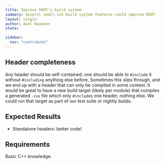 ```yaml
---
title: Improve ROOT's build system
summary: Several small-ish build system features could improve ROOT
layout: single
author: Axel Naumann
state:

sidebar:
  nav: "contribute"
---
```


## Header completeness

Any header should be self-contained: one should be able to `#include` it without `#including` anything else before,
Sometimes this slips through, and we end up with a header that can only be compiled in some context.
It would be great to have a new build target (likely per module) that compiles a generated `.cxx` file which only `#include`s one header, nothing else.
We could run that target as part of our test suite or nightly builds.

## Expected Results
* Standalone headers: better code!

## Requirements
Basic C++ knowledge.
